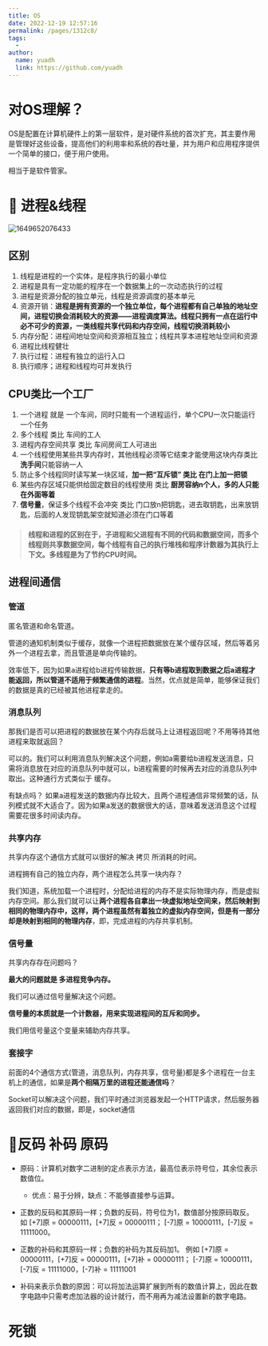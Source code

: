 ```yaml
---
title: OS
date: 2022-12-19 12:57:16
permalink: /pages/1312c8/
tags:
  - 
author: 
  name: yuadh
  link: https://github.com/yuadh
---
```

# 对OS理解？

OS是配置在计算机硬件上的第一层软件，是对硬件系统的首次扩充，其主要作用是管理好这些设备，提高他们的利用率和系统的吞吐量，并为用户和应用程序提供一个简单的接口，便于用户使用。

相当于是软件管家。



# 🍅 进程&线程

 ![1649652076433](https://interview.yuadh.com/assets/1649652076433.png) 

## 区别

1.  线程是进程的一个实体，是程序执行的最小单位
2.  进程是具有一定功能的程序在一个数据集上的一次动态执行的过程 
3.  进程是资源分配的独立单元，线程是资源调度的基本单元
5.  资源开销：**进程是拥有资源的一个独立单位，每个进程都有自己单独的地址空间，进程切换会消耗较大的资源——进程调度算法。线程只拥有一点在运行中必不可少的资源，一类线程共享代码和内存空间，线程切换消耗较小**
6.  内存分配：进程间地址空间和资源相互独立；线程共享本进程地址空间和资源
7.   进程比线程健壮
8.  执行过程：进程有独立的运行入口
8.  执行顺序；进程和线程均可并发执行

## CPU类比一个工厂

1. 一个进程 就是 一个车间，同时只能有一个进程运行，单个CPU一次只能运行一个任务
2. 多个线程 类比 车间的工人
3. 进程内存空间共享 类比 车间房间工人可进出
4. 一个线程使用某些共享内存时，其他线程必须等它结束才能使用这块内存类比 **洗手间**只能容纳一人 
5. 防止多个线程同时读写某一块区域，**加一把“互斥锁” 类比 在门上加一把锁**
6. 某些内存区域只能供给固定数目的线程使用 类比 **厨房容纳n个人，多的人只能在外面等着**
7. **信号量**，保证多个线程不会冲突 类比 门口放n把钥匙，进去取钥匙，出来放钥匙，后面的人发现钥匙架空就知道必须在门口等着



> #### 线程和进程的区别在于，子进程和父进程有不同的代码和数据空间，而多个线程则共享数据空间，每个线程有自己的执行堆栈和程序计数器为其执行上下文。多线程是为了节约CPU时间。

## 进程间通信

### 管道

匿名管道和命名管道。

管道的通知机制类似于缓存，就像一个进程把数据放在某个缓存区域，然后等着另外一个进程去拿，而且管道是单向传输的。

效率低下，因为如果a进程给b进程传输数据，**只有等b进程取到数据之后a进程才能返回，所以管道不适用于频繁通信的进程**。当然，优点就是简单，能够保证我们的数据是真的已经被其他进程拿走的。

### 消息队列

那我们是否可以把进程的数据放在某个内存后就马上让进程返回呢？不用等待其他进程来取就返回？

可以的。我们可以利用消息队列解决这个问题，例如a需要给b进程发送消息，只需将消息放在对应的消息队列中就可以，b进程需要的时候再去对应的消息队列中取出。这种通行方式类似于 缓存。

有缺点吗？
如果a进程发送的数据内存比较大，且两个进程通信非常频繁的话，队列模式就不大适合了。因为如果a发送的数据很大的话，意味着发送消息这个过程需要花很多时间读内存。

### 共享内存

共享内存这个通信方式就可以很好的解决 拷贝 所消耗的时间。

进程拥有自己的独立内存，两个进程怎么共享一块内存？

我们知道，系统加载一个进程时，分配给进程的内存不是实际物理内存，而是虚拟内存空间。那么我们就可以让**两个进程各自拿出一块虚拟地址空间来，然后映射到相同的物理内存中，这样，两个进程虽然有着独立的虚拟内存空间，但是有一部分却是映射到相同的物理内存**，即，完成进程的内存共享机制。

### 信号量

共享内存存在问题吗？

**最大的问题就是  多进程竞争内存。**

我们可以通过信号量解决这个问题。

**信号量的本质就是一个计数器，用来实现进程间的互斥和同步。**

我们用信号量这个变量来辅助内存共享。

### 套接字

前面的4个通信方式(管道，消息队列，内存共享，信号量)都是多个进程在一台主机上的通信，如果是**两个相隔万里的进程还能通信吗**？

Socket可以解决这个问题，我们平时通过浏览器发起一个HTTP请求，然后服务器返回我们对应的数据，即是，socket通信

# 🍅反码 补码 原码

- 原码：计算机对数字二进制的定点表示方法，最高位表示符号位，其余位表示数值位。
  - 优点：易于分辨，缺点：不能够直接参与运算。

- 正数的反码和其原码一样；负数的反码，符号位为1，数值部分按原码取反。
  如 [+7]原 = 00000111，[+7]反 = 00000111； [-7]原 = 10000111，[-7]反 = 11111000。

- 正数的补码和其原码一样；负数的补码为其反码加1。
  例如 [+7]原 = 00000111，[+7]反 = 00000111，[+7]补 = 00000111；
  [-7]原 = 10000111，[-7]反 = 11111000，[-7]补 = 11111001

- 补码来表示负数的原因：可以将加法运算扩展到所有的数值计算上，因此在数字电路中只需考虑加法器的设计就行，而不用再为减法设置新的数字电路。



# 死锁

#  













